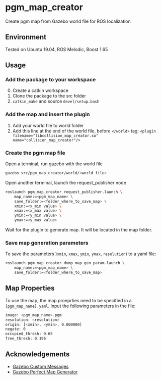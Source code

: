 # pgm_map_creator
Create pgm map from Gazebo world file for ROS localization

## Environment
Tested on Ubuntu 19.04, ROS Melodic, Boost 1.65

## Usage

### Add the package to your workspace
0. Create a catkin workspace
1. Clone the package to the src folder
2. `catkin_make` and source `devel/setup.bash`

### Add the map and insert the plugin
1. Add your world file to world folder
2. Add this line at the end of the world file, before `</world>` tag:
`<plugin filename="libcollision_map_creator.so" name="collision_map_creator"/>`

### Create the pgm map file

Open a terminal, run gazebo with the world file

```bash
gazebo src/pgm_map_creator/world/<world file>

```

Open another terminal, launch the request_publisher node

```bash
roslaunch pgm_map_creator request_publisher.launch \
    map_name:=<pgm_map_name> \
    save_folder:=<folder_where_to_save_map> \
    xmin:=<x_min value> \
    xmax:=<x_max value> \
    ymin:=<y_min value> \
    ymax:=<y_max value>
```

Wait for the plugin to generate map. It will be located in the map folder.

### Save map generation parameters

To save the parameters )`xmin`, `xmax`, `ymin`, `ymax`, `resolution`) to a yaml file:

```bash
roslaunch pgm_map_creator dump_map_gen_param.launch \
    map_name:=<pgm_map_name> \
    save_folder:=<folder_where_to_save_map>
```

## Map Properties

To use the map, the map proeprties need to be specified in a `[pgm_map_name].yaml`.
Input the following parameters in the file:

```bash
image: <pgm_map_name>.pgm
resolution: <resolution>
origin: [<xmin>, <ymin>, 0.000000]
negate: 0
occupied_thresh: 0.65
free_thresh: 0.196
```

## Acknowledgements

- [Gazebo Custom Messages](http://gazebosim.org/wiki/Tutorials/1.9/custom_messages)
- [Gazebo Perfect Map Generator](https://github.com/koenlek/ros_lemtomap/tree/154c782cf8feb9112bc928e33a59728ca2192489/st_gazebo_perfect_map_generator)
